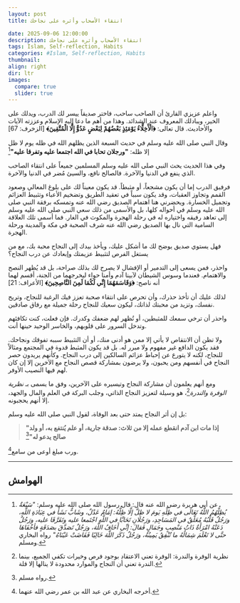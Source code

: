 ```yaml
---
layout: post
title: انتقاء الأصحاب وأثره على نجاحك

date: 2025-09-06 12:00:00
description: انتقاء الأصحاب وأثره على نجاحك
tags: Islam, Self-reflection, Habits
categories: #Islam, Self-reflection, Habits
thumbnail:
align: right
dir: ltr
images:
  compare: true
  slider: true
---
```



واعلم عزيزي القارئ أن الصاحب ساحب، فاختر صديقاً ييسر لك الدرب، ويدلك على الخير، ويبادلك المعروف عند الشدائد.
وهذا من أهم ما دعا إليه الإسلام وعززته الآيات والأحاديث. قال تعالى:  **﴿الْأَخِلَّاءُ يَوْمَئِذٍ بَعْضُهُمْ لِبَعْضٍ عَدُوٌّ إِلَّا الْمُتَّقِينَ﴾** \[الزخرف: 67]


وقال النبي صلى الله عليه وسلم في حديث السبعة الذين يظلهم الله في ظله يوم لا ظل إلا ظله: **"ورجلان تحابا في الله اجتمعا عليه وتفرقا عليه"**[^2]


وفي هذا الحديث يحث النبي صلى الله عليه وسلم المسلمين جميعاً على انتقاء الصاحب الذي ينفع في الدنيا والآخرة. فالصالح نافع، والسيئ مُضر في الدنيا والآخرة.


فرفيق الدرب إما أن يكون مشجعاً، أو مثبطاً. قد يكون معيناً لك على بلوغ المعالي وصعود القمم وتجاوز العقبات، وقد يكون سبباً في تعقيد الطريق وتضخيم الأعباء وتثبيط العزائم وتجميل الخسارة.
ويحضرني هنا اهتمام الصديق رضي الله عنه وتمسكه برفقة النبي صلى الله عليه وسلم في أحواله كلها، بل والأسمى من ذلك سعي النبي صلى الله عليه وسلم إلى تعاهد رفيقه واختياره له في رحلة الهجرة والمكوث في الغار. فما أسمى تلك العلاقة السامية التي نال بها الصديق رضي الله عنه شرف الصحبة في مكة والمدينة ورحلة الهجرة.

فهل يستوي صديق يوضح لك ما أشكل عليك، ويأخذ بيدك إلى النجاح محبة بك، مع من يستغل الفرص لتثبيط عزيمتك وإبعادك عن درب النجاح؟


واحذر، فمن يسعى إلى التدمير أو الإفشال لا يصرح لك بذلك صراحة، بل قد يُظهر النصح والاهتمام. فعندما وسوس الشيطان لآبينا آدم وأمنا حواء ليخرجهما من الجنة، أقسم لهما أنه ناصح:  **﴿وَقَاسَمَهُمَا إِنِّي لَكُمَا لَمِنَ النَّاصِحِينَ﴾** \[الأعراف: 21]


لذلك عليك أن تأخذ حذرك، وأن تحرص على انتقاء صحبة تعزز فيك الرغبة للنجاح، وتريح نفسك، وتزيد من محبتك لذاتك، ليكون سعيك للنجاح رحلة جميلة مع رفاق صادقين.



واحذر أن ترخي سمعك للمثبطين، أو تُظهر لهم ضعفك وكدرك. فإن فعلت، كنت تكافئهم وتدخل السرور على قلوبهم، والخاسر الوحيد حينها أنت.

ولا تظن أن الانتقاص لا يأتي إلا ممن هو أدنى منك، أو أن التثبيط سببه تفوقك ونجاحك. فقد يكون الدافع غير مفهوم ولا مبرر له. بل قد يكون المثبط قدوة في المجتمع ومثالاً للنجاح، لكنه لا يتورع عن إحباط عزائم السالكين إلى درب النجاح. وكأنهم يريدون حصر النجاح في أنفسهم ومن يحبون، ولا يرضون بمشاركة قصص النجاح مع الآخرين إلا إن كان لهم فيها النصيب الأوفر.

ومع أنهم يعلمون أن مشاركة النجاح وتيسيره على الآخرين، وفق ما يسمى بـ *نظرية الوفرة والندرة*[^4]،
هو وسيلة لتعزيز النجاح الذاتي، وجلب البركة في العلم والمال والجهد، إلا أنهم يحجبونه. 

بل إن أثر النجاح يمتد حتى بعد الوفاة، لقول النبي صلى الله عليه وسلم: 
> **"إذا مات ابن آدم انقطع عمله إلا من ثلاث: صدقة جارية، أو علم يُنتفع به، أو ولد صالح يدعو له"**[^5]

ورب مبلغ أوعى من سامع[^6].

---

## الهوامش

[^1]: الآية 67 من سورة الزخرف.

[^2]: عن أبي هريرة رضي الله عنه قال: قال رسول الله صلى الله عليه وسلم: *"سَبْعَةٌ يُظِلُّهُمُ اللَّهُ تَعَالَى في ظِلِّهِ يَومَ لا ظِلَّ إلَّا ظِلُّهُ: إمَامٌ عَدْلٌ، وشَابٌّ نَشَأَ في عِبَادَةِ اللَّهِ، ورَجُلٌ قَلْبُهُ مُعَلَّقٌ في المَسَاجِدِ، ورَجُلَانِ تَحَابَّا في اللَّهِ اجْتَمعا عليه وتَفَرَّقَا عليه، ورَجُلٌ دَعَتْهُ امْرَأَةٌ ذَاتُ مَنْصِبٍ وجَمَالٍ فَقالَ: إنِّي أَخَافُ اللَّهَ، ورَجُلٌ تَصَدَّقَ بصَدَقَةٍ فأخْفَاهَا حتَّى لا تَعْلَمَ شِمَالُهُ ما تُنْفِقُ يَمِينُهُ، ورَجُلٌ ذَكَرَ اللَّهَ خَالِيًا فَفَاضَتْ عَيْنَاهُ"* رواه البخاري ومسلم.

[^3]: سورة الأعراف، الآية 21.

[^4]: نظرية الوفرة والندرة: الوفرة تعني الاعتقاد بوجود فرص وخيرات تكفي الجميع، بينما الندرة تعني أن النجاح والموارد محدودة لا ينالها إلا قلة.

[^5]: رواه مسلم.

[^6]: أخرجه البخاري عن عبد الله بن عمر رضي الله عنهما.
